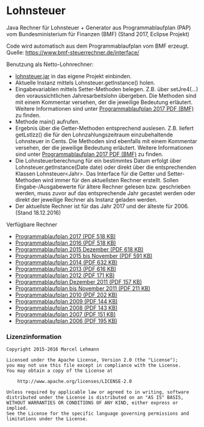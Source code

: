 Lohnsteuer
==========

Java Rechner für Lohnsteuer + Generator aus Programmablaufplan (PAP) vom Bundesministerium für Finanzen (BMF)
(Stand 2017, Eclipse Projekt)

Code wird automatisch aus dem Programmablaufplan vom BMF erzeugt.<br>
Quelle: <a target="_blank" href="https://www.bmf-steuerrechner.de/interface/">https:/&#47;www.bmf-steuerrechner.de/interface/</a>

Benutzung als Netto-Lohnrechner: 

  - <a href="https://github.com/MarcelLehmann/Lohnsteuer/raw/master/LohnPapGenerator/lohnsteuer.jar">lohnsteuer.jar</a> in das eigene Projekt einbinden.
  - Aktuelle Instanz mittels Lohnsteuer.getInstance() holen.
  - Eingabevariablen mittels Setter-Methoden belegen. Z.B. über setJre4(...) den voraussichtlichen Jahresarbeitslohn übergeben. Die Methoden sind mit einem Kommentar versehen, der die jeweilige Bedeutung erläutert. Weitere Informationen sind unter <a target="_blank"  href="https://www.bmf-steuerrechner.de/pruefdaten/pap2017.pdf">Programmablaufplan 2017 PDF (BMF)</a> zu finden.
  - Methode main() aufrufen.
  - Ergebnis über die Getter-Methoden entsprechend auslesen. Z.B. liefert getLstlzz() die für den Lohnzahlungszeitraum einzubehaltende Lohnsteuer in Cents. Die Methoden sind ebenfalls mit einem Kommentar versehen, der die jeweilige Bedeutung erläutert. Weitere Informationen sind unter <a target="_blank"  href="https://www.bmf-steuerrechner.de/pruefdaten/pap2017.pdf">Programmablaufplan 2017 PDF (BMF)</a> zu finden.
  - Die Lohnsteuerberechnung für ein bestimmtes Datum erfolgt über Lohnsteuer.getInstance(Date date) oder direkt über die entsprechenden Klassen Lohnsteuer&lt;Jahr&gt;. Das Interface für die Getter und Setter-Methoden wird immer für den aktuellsten Rechner erstellt. Sollen Eingabe-/Ausgabewerte für ältere Rechner gelesen bzw. geschrieben werden, muss zuvor auf das entsprechende Jahr gecastet werden oder direkt der jeweilige Rechner als Instanz geladen werden. 
  - Der aktuellste Rechner ist für das Jahr 2017 und der älteste für 2006. (Stand 18.12.2016)

Verfügbare Rechner

 - <a target="_blank" href="https://www.bmf-steuerrechner.de/pruefdaten/pap2017.pdf">Programmablaufplan 2017 (PDF 518 KB)</a> 
 - <a target="_blank" href="https://www.bmf-steuerrechner.de/pruefdaten/pap2016.pdf">Programmablaufplan 2016 (PDF 518 KB)</a> 
 - <a target="_blank" href="https://www.bmf-steuerrechner.de/pruefdaten/pap2015Dezember.pdf">Programmablaufplan 2015 Dezember (PDF 618 KB)</a> 
 - <a target="_blank" href="https://www.bmf-steuerrechner.de/pruefdaten/pap2015bisNovember.pdf">Programmablaufplan 2015 bis November (PDF 591 KB)</a> 
 - <a target="_blank" href="https://www.bmf-steuerrechner.de/pruefdaten/pap2014.pdf">Programmablaufplan 2014 (PDF 632 KB)</a> 
 - <a target="_blank" href="https://www.bmf-steuerrechner.de/pruefdaten/pap2013_2.pdf">Programmablaufplan 2013 (PDF 616 KB)</a> 
 - <a target="_blank" href="https://www.bmf-steuerrechner.de/pruefdaten/pap2012.pdf">Programmablaufplan 2012 (PDF 171 KB)</a> 
 - <a target="_blank" href="https://www.bmf-steuerrechner.de/pruefdaten/pap2011Dezember.pdf">Programmablaufplan Dezember 2011 (PDF 157 KB)</a> 
 - <a target="_blank" href="https://www.bmf-steuerrechner.de/pruefdaten/pap2011bisNovember.pdf">Programmablaufplan bis November 2011 (PDF 211 KB)</a> 
 - <a target="_blank" href="https://www.bmf-steuerrechner.de/pruefdaten/pap2010.pdf">Programmablaufplan 2010 (PDF 202 KB)</a> 
 - <a target="_blank" href="https://www.bmf-steuerrechner.de/pruefdaten/pap2009.pdf">Programmablaufplan 2009 (PDF 144 KB)</a> 
 - <a target="_blank" href="https://www.bmf-steuerrechner.de/pruefdaten/pap2008.pdf">Programmablaufplan 2008 (PDF 143 KB)</a>
 - <a target="_blank" href="https://www.bmf-steuerrechner.de/pruefdaten/pap2007.pdf">Programmablaufplan 2007 (PDF 151 KB)</a>
 - <a target="_blank" href="https://www.bmf-steuerrechner.de/pruefdaten/pap2006.pdf">Programmablaufplan 2006 (PDF 195 KB)</a>

<h3>Lizenzinformation</h3>

    Copyright 2015-2016 Marcel Lehmann
    
    Licensed under the Apache License, Version 2.0 (the "License");
    you may not use this file except in compliance with the License.
    You may obtain a copy of the License at
    
        http://www.apache.org/licenses/LICENSE-2.0
    
    Unless required by applicable law or agreed to in writing, software
    distributed under the License is distributed on an "AS IS" BASIS,
    WITHOUT WARRANTIES OR CONDITIONS OF ANY KIND, either express or implied.
    See the License for the specific language governing permissions and
    limitations under the License.
